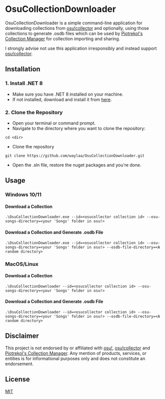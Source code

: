 # OsuCollectionDownloader

OsuCollectionDownloader is a simple command-line application for downloading collections from [osu!collector](https://osucollector.com/) and optionally, using those collections to generate .osdb files which can be used by [Piotrekol's Collection Manager](https://github.com/Piotrekol/CollectionManager) for collection importing and sharing.

I strongly advise not use this application irresponsibly and instead support [osu!collector](https://osucollector.com/client).
## Installation

### 1. Install .NET 8
- Make sure you have .NET 8 installed on your machine.
- If not installed, download and install it from [here](https://dotnet.microsoft.com/en-us/download/dotnet/8.0).

### 2. Clone the Repository
- Open your terminal or command prompt.
- Navigate to the directory where you want to clone the repository:
```
cd <dir>
```

- Clone the repository
```
git clone https://github.com/waylaa/OsuCollectionDownloader.git
```

- Open the .sln file, restore the nuget packages and you're done.
## Usage

### Windows 10/11

#### Download a Collection
```
.\OsuCollectionDownloader.exe --id=<osucollector collection id> --osu-songs-directory=<your 'Songs' folder in osu!> 
```

#### Download a Collection and Generate .osdb File
```
.\OsuCollectionDownloader.exe --id=<osucollector collection id> --osu-songs-directory=<your 'Songs' folder in osu!> --osdb-file-directory=<A random directory>
```

### MacOS/Linux

#### Download a Collection
```
.\OsuCollectionDownloader --id=<osucollector collection id> --osu-songs-directory=<your 'Songs' folder in osu!> 
```

#### Download a Collection and Generate .osdb File
```
.\OsuCollectionDownloader --id=<osucollector collection id> --osu-songs-directory=<your 'Songs' folder in osu!> --osdb-file-directory=<A random directory>
```
## Disclaimer
This project is not endorsed by or affiliated with [osu!](https://osu.ppy.sh/home), [osu!collector](https://osucollector.com/) and [Piotrekol's Collection Manager](https://github.com/Piotrekol/CollectionManager). Any mention of products, services, or entities is for informational purposes only and does not constitute an endorsement.
## License

[MIT](https://choosealicense.com/licenses/mit/)
